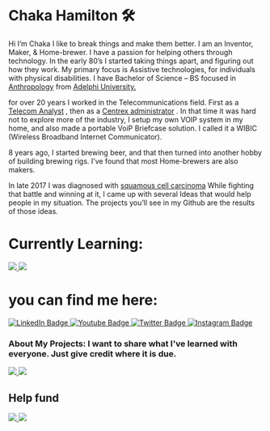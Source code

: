 # Chaka Hamilton 🛠️


Hi I’m Chaka I like to break things and make them better.  I am an Inventor, Maker, & Home-brewer.  I have a passion for helping others through technology. In the early 80’s I started  taking things apart, and figuring out how they work. My primary focus  is Assistive technologies, for individuals with physical disabilities. I have Bachelor of Science – BS focused in [Anthropology](https://www.adelphi.edu/program/undergraduate/anthropology/) from [Adelphi University.](https://www.adelphi.edu/)

for over 20 years I worked in the Telecommunications field. First as a [Telecom Analyst](https://www.payscale.com/research/US/Job=Telecommunications_Analyst/)
, then as a [Centrex administrator](https://www.ringover.com/blog/centrex-definition-advantages)
. In that time it was hard not to explore more of the industry, I setup my own VOIP system in my home, and also made a portable VoiP Briefcase solution. I called it a WIBIC (Wireless Broadband Internet Communicator). 


8 years ago, I started brewing beer, and that then turned into another hobby of building brewing rigs. I’ve found that most Home-brewers are also makers. 

In late 2017 I was diagnosed with [squamous cell carcinoma](https://www.mskcc.org/cancer-care/types/squamous-cell-carcinoma/) While fighting that battle and winning at it, I came up with several Ideas that would help people in my situation. The projects you’ll see in my Github are the results of those ideas. 



# Currently Learning:
<div id="learning">
  <a href="https://www.kodular.io">
<img src="https://img.shields.io/badge/Android-3DDC84?style=for-the-badge&logo=android&logoColor=blue"/>
  </a>
  <a href="https://www.arduino.cc/reference/en/">
<img src="https://img.shields.io/badge/C%2B%2B-00599C?style=for-the-badge&logo=c%2B%2B&logoColor=white"/>
  </a>
</div>

# you can find me here:
<div id="badges">
  <a href="https://www.linkedin.com/in/chakahamilton/?lipi=urn%3Ali%3Apage%3Ad_flagship3_feed%3BvgcxJAJ0ReSr4f2vY0zdiA%3D%3D">
    <img src="https://img.shields.io/badge/LinkedIn-blue?style=for-the-badge&logo=linkedin&logoColor=white" alt="LinkedIn Badge"/>
  </a>
  <a href="https://www.youtube.com/chakahamilton">
    <img src="https://img.shields.io/badge/YouTube-red?style=for-the-badge&logo=youtube&logoColor=white" alt="Youtube Badge"/>
  </a>
  <a href="https://twitter.com/chakahamilton">
    <img src="https://img.shields.io/badge/Twitter-blue?style=for-the-badge&logo=twitter&logoColor=white" alt="Twitter Badge"/>
  </a>
  <a href="https://instagram.com/chakahamilton/">
  <img src="https://img.shields.io/badge/Instagram-E4405F?style=for-the-badge&logo=instagram&logoColor=white" alt="Instagram Badge"/>
  </a>
  
</div>

### About My Projects: I want to share what I've learned with everyone. Just give credit where it is due. 
<div id="License">
  <a href="https://opensource.org/licenses/MIT">
  <img src="https://img.shields.io/badge/License-MIT-yellow.svg"/>
  </a>
  
  <a href="https://creativecommons.org/licenses/by-sa/4.0/">
   <img src="https://img.shields.io/badge/License-CC%20BY--SA%204.0-yellowgreen"/>
  </a>
</div>

## Help fund 
<a href="https://paypal.me/chakahamilton/20">
<img src="https://img.shields.io/badge/PayPal-00457C?style=for-the-badge&logo=paypal&logoColor=white"/>
  </a>
<a href="https://ko-fi.com/chakahamilton">
<img src="https://img.shields.io/badge/Ko--fi-F16061?style=for-the-badge&logo=ko-fi&logoColor=white"/>
  </a>
